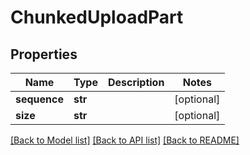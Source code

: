 # ChunkedUploadPart

## Properties
Name | Type | Description | Notes
------------ | ------------- | ------------- | -------------
**sequence** | **str** |  | [optional] 
**size** | **str** |  | [optional] 

[[Back to Model list]](../README.md#documentation-for-models) [[Back to API list]](../README.md#documentation-for-api-endpoints) [[Back to README]](../README.md)


